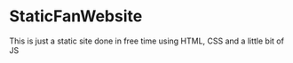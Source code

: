 # StaticFanWebsite
This is just a static site done in free time using HTML, CSS and a little bit of JS
